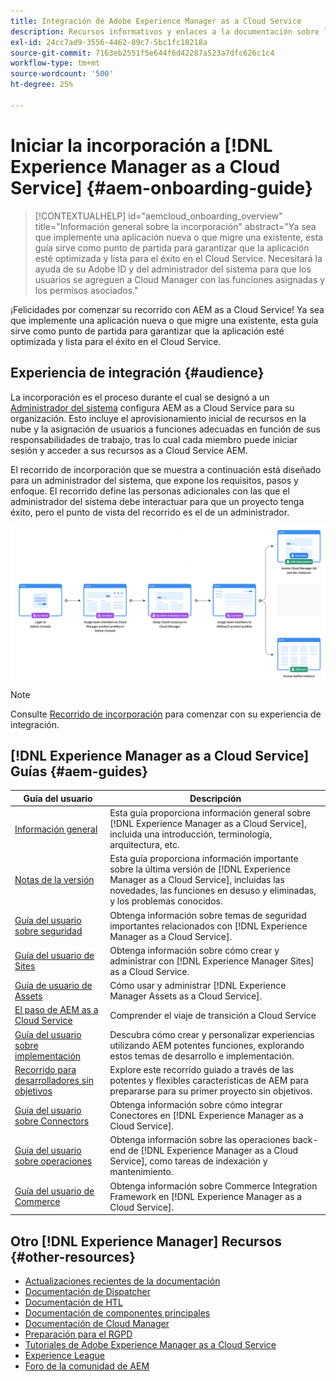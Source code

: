 ```yaml
---
title: Integración de Adobe Experience Manager as a Cloud Service
description: Recursos informativos y enlaces a la documentación sobre la integración de Adobe Experience Manager as a Cloud Service
exl-id: 24cc7ad9-3556-4462-89c7-5bc1fc18218a
source-git-commit: 7163eb2551f5e644f6d42287a523a7dfc626c1c4
workflow-type: tm+mt
source-wordcount: '500'
ht-degree: 25%

---
```


# Iniciar la incorporación a [!DNL Experience Manager as a Cloud Service] {#aem-onboarding-guide}

>[!CONTEXTUALHELP]
>id="aemcloud_onboarding_overview"
>title="Información general sobre la incorporación"
>abstract="Ya sea que implemente una aplicación nueva o que migre una existente, esta guía sirve como punto de partida para garantizar que la aplicación esté optimizada y lista para el éxito en el Cloud Service. Necesitará la ayuda de su Adobe ID y del administrador del sistema para que los usuarios se agreguen a Cloud Manager con las funciones asignadas y los permisos asociados."

¡Felicidades por comenzar su recorrido con AEM as a Cloud Service! Ya sea que implemente una aplicación nueva o que migre una existente, esta guía sirve como punto de partida para garantizar que la aplicación esté optimizada y lista para el éxito en el Cloud Service.

## Experiencia de integración {#audience}

La incorporación es el proceso durante el cual se designó a un [Administrador del sistema](https://experienceleague.adobe.com/docs/experience-manager-cloud-service/onboarding/onboarding-concepts/system-administrator.html?lang=en) configura AEM as a Cloud Service para su organización. Esto incluye el aprovisionamiento inicial de recursos en la nube y la asignación de usuarios a funciones adecuadas en función de sus responsabilidades de trabajo, tras lo cual cada miembro puede iniciar sesión y acceder a sus recursos as a Cloud Service AEM.

El recorrido de incorporación que se muestra a continuación está diseñado para un administrador del sistema, que expone los requisitos, pasos y enfoque. El recorrido define las personas adicionales con las que el administrador del sistema debe interactuar para que un proyecto tenga éxito, pero el punto de vista del recorrido es el de un administrador.

![](/help/journey-onboarding/assets/onboarding-journey.png)

>[!NOTE]
>Consulte [Recorrido de incorporación](https://experienceleague.adobe.com/docs/experience-manager-cloud-service/journey-onboarding/home.html?lang=en) para comenzar con su experiencia de integración.


## [!DNL Experience Manager as a Cloud Service] Guías {#aem-guides}

| Guía del usuario | Descripción |
|---|---|
| [Información general](/help/overview/home.md) | Esta guía proporciona información general sobre [!DNL Experience Manager as a Cloud Service], incluida una introducción, terminología, arquitectura, etc. |
| [Notas de la versión](/help/release-notes/home.md) | Esta guía proporciona información importante sobre la última versión de [!DNL Experience Manager as a Cloud Service], incluidas las novedades, las funciones en desuso y eliminadas, y los problemas conocidos. |
| [Guía del usuario sobre seguridad](/help/security/home.md) | Obtenga información sobre temas de seguridad importantes relacionados con [!DNL Experience Manager as a Cloud Service]. |
| [Guía del usuario de Sites](/help/sites-cloud/home.md) | Obtenga información sobre cómo crear y administrar con [!DNL Experience Manager Sites] as a Cloud Service. |
| [Guía de usuario de Assets](/help/assets/home.md) | Cómo usar y administrar [!DNL Experience Manager Assets as a Cloud Service]. |
| [El paso de AEM as a Cloud Service](/help/move-to-cloud-service/home.md) | Comprender el viaje de transición a Cloud Service |
| [Guía del usuario sobre implementación](/help/implementing/home.md) | Descubra cómo crear y personalizar experiencias utilizando AEM potentes funciones, explorando estos temas de desarrollo e implementación. |
| [Recorrido para desarrolladores sin objetivos](/help/journey-headless/developer/overview.md) | Explore este recorrido guiado a través de las potentes y flexibles características de AEM para prepararse para su primer proyecto sin objetivos. |
| [Guía del usuario sobre Connectors](/help/connectors/home.md) | Obtenga información sobre cómo integrar Conectores en [!DNL Experience Manager as a Cloud Service]. |
| [Guía del usuario sobre operaciones](/help/operations/home.md) | Obtenga información sobre las operaciones back-end de [!DNL Experience Manager as a Cloud Service], como tareas de indexación y mantenimiento. |
| [Guía del usuario de Commerce](/help/commerce-cloud/home.md) | Obtenga información sobre Commerce Integration Framework en [!DNL Experience Manager as a Cloud Service]. |

## Otro [!DNL Experience Manager] Recursos {#other-resources}

* [Actualizaciones recientes de la documentación](https://helpx.adobe.com/experience-manager/documentation-updates.html#AEMasaCloudService)
* [Documentación de Dispatcher](/help/implementing/dispatcher/overview.md)
* [Documentación de HTL](https://experienceleague.adobe.com/docs/experience-manager-htl/using/overview.html?lang=es)
* [Documentación de componentes principales](https://experienceleague.adobe.com/docs/experience-manager-core-components/using/introduction.html?lang=es)
* [Documentación de Cloud Manager](https://experienceleague.adobe.com/docs/experience-manager-cloud-service/onboarding/getting-access/cloud-service-programs/first-time-login.html)
* [Preparación para el RGPD](/help/compliance/data-privacy-and-protection-readiness/aem-readiness.md)
* [Tutoriales de Adobe Experience Manager as a Cloud Service](https://experienceleague.adobe.com/docs/experience-manager-learn/cloud-service/overview.html?lang=es)
* [Experience League](https://guided.adobe.com/?promoid=K42KVXHD&amp;mv=other#solutions/experience-manager)
* [Foro de la comunidad de AEM](https://forums.adobe.com/community/experience-cloud/marketing-cloud/experience-manager)

